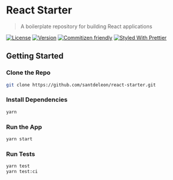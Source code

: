 # React Starter

> A boilerplate repository for building React applications

[![License](https://img.shields.io/github/license/santdeleon/react-starter)](https://github.com/santdeleon/react-starter/blob/main/LICENSE)
[![Version](https://img.shields.io/github/package-json/v/santdeleon/react-starter)](https://github.com/santdeleon/react-starter/blob/main/package.json)
[![Commitizen friendly](https://img.shields.io/badge/commitizen-friendly-brightgreen.svg)](http://commitizen.github.io/cz-cli/)
[![Styled With Prettier](https://img.shields.io/badge/code_style-prettier-ff69b4.svg)](https://prettier.io/)

## Getting Started

### Clone the Repo

```bash
git clone https://github.com/santdeleon/react-starter.git

```

### Install Dependencies

```bash
yarn

```

### Run the App

```bash
yarn start

```

### Run Tests

```bash
yarn test
yarn test:ci

```
